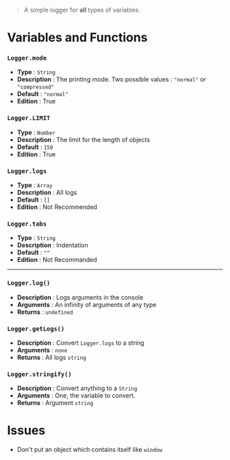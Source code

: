 > A simple logger for **all** types of variables.

# Variables and Functions

### `Logger.mode`
- **Type** : `String`
- **Description** : The printing mode. Two possible values : `"normal"` or `"compressed"`
- **Default** : `"normal"`
- **Edition** : True

### `Logger.LIMIT`
- **Type** : `Number`
- **Description** : The limit for the length of objects
- **Default** : `150`
- **Edition** : True

### `Logger.logs`
- **Type** : `Array`
- **Description** : All logs
- **Default** : `[]`
- **Edition** : Not Recommended

### `Logger.tabs`
- **Type** : `String`
- **Description** : Indentation
- **Default** : `""`
- **Edition** : Not Recommanded

---

### `Logger.log()`
- **Description** : Logs arguments in the console
- **Arguments** : An infinity of arguments of any type
- **Returns** : `undefined`

### `Logger.getLogs()`
- **Description** : Convert `Logger.logs` to a string
- **Arguments** : `none`
- **Returns** : All logs `string`

### `Logger.stringify()`
- **Description** : Convert anything to a `String`
- **Arguments** : One, the variable to convert.
- **Returns** : Argument `string`

# Issues

- Don't put an object which contains itself like `window`
